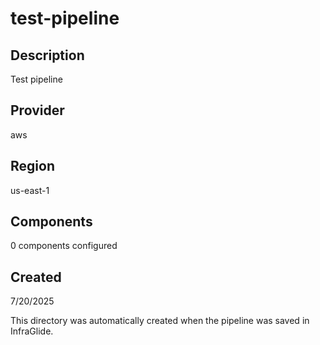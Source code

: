 # test-pipeline

## Description
Test pipeline

## Provider
aws

## Region
us-east-1

## Components
0 components configured

## Created
7/20/2025

This directory was automatically created when the pipeline was saved in InfraGlide.
